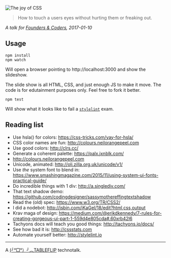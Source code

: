![The joy of CSS](https://cloud.githubusercontent.com/assets/58871/21827849/5082b2d0-d785-11e6-841e-7273ffc0d330.png)

> How to touch a users eyes without hurting them or freaking out.

_A talk for [Founders & Coders], 2017-01-10_

## Usage

```
npm install
npm watch
```

Will open a browser pointing to http://localhost:3000 and show the slideshow.

The slide show is all HTML, CSS, and just enough JS to make it move.
The code is for edutainment purposes only. Feel free to fork it better.

```
npm test
```
Will show what it looks like to fail a [`stylelint`][stylelint] exam.

## Reading list

- Use hsla() for colors: https://css-tricks.com/yay-for-hsla/
- CSS color names are fun: http://colours.neilorangepeel.com
- Use good colors: http://clrs.cc/
- Generate a coherent palette: https://palx.jxnblk.com/
- http://colours.neilorangepeel.com
- Unicode, animated: http://oli.zilla.org.uk/unicode/v1/
- Use _the_ system font to blend in: https://www.smashingmagazine.com/2015/11/using-system-ui-fonts-practical-guide/
- Do incredible things with 1 div: http://a.singlediv.com/
- That text shadow demo: https://github.com/codingdesigner/sassymothereffingtextshadow
- Read the (old) spec: https://www.w3.org/TR/CSS2/
- I did a nodebot: http://jsbin.com/iKaGel/18/edit?html,css,output
- Krav maga of design: https://medium.com/@erikdkennedy/7-rules-for-creating-gorgeous-ui-part-1-559d4e805cda#.60xrb42l6
- Tachyons docs will teach you good things: http://tachyons.io/docs/
- See how bad it is: http://cssstats.com
- Automate yourself better: http://stylelint.io

[Founders & Coders]: http://www.foundersandcoders.com/
[stylelint]: http://stylelint.io
---

A [(╯°□°）╯︵TABLEFLIP](https://tableflip.io) technotalk.
